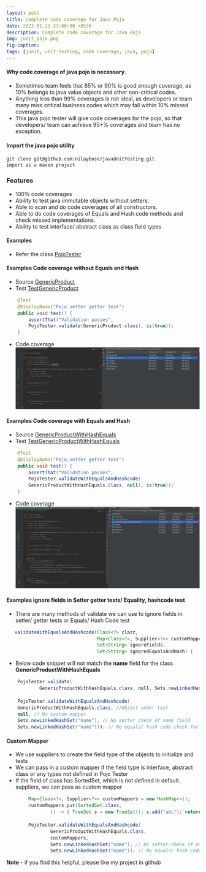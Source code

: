 ```yaml
---
layout: post
title: Complete code coverage for Java Pojo
date: 2022-01-23 21:00:00 +0530
description: Complete code coverage for Java Pojo
img: junit_pojo.png
fig-caption: 
tags: [junit, unit-testing, code coverage, java, pojo]
---
```


#### Why code coverage of java pojo is necessary.

- Sometimes team feels that 85% or 90% is good enough coverage, as 10% belongs to java value objects and other non-critical codes.
- Anything less than 99% coverages is not ideal, as developers or team many miss critical business codes which may fall within 10% missed coverages.
- This java pojo tester will give code coverages for the pojo, so that developers/ team can achieve 95+% coverages and team has no exception.

#### Import the java pojo utility
```
git clone git@github.com:nilaybose/javaUnitTesting.git
import as a maven project
```

### Features

- 100% code coverages
- Ability to test java immutable objects without setters.
- Able to scan and do code coverages of all constructors.
- Able to do code coverages of Equals and Hash code methods and check missed implementations.
- Ability to test interface/ abstract class as class field types

#### Examples
- Refer the class [PojoTester](https://github.com/nilaybose/javaUnitTesting/blob/master/src/test/java/bose/edu/junit/util/PojoTester.java)
 
#### Examples Code coverage without Equals and Hash 
- Source [GenericProduct](https://github.com/nilaybose/javaUnitTesting/blob/master/src/main/java/bose/edu/junit/day1/GenericProduct.java)
- Test [TestGenericProduct](https://github.com/nilaybose/javaUnitTesting/blob/master/src/test/java/bose/edu/junit/day1/TestGenericProduct.java)
```java
    @Test
    @DisplayName("Pojo setter getter test")
    public void test() {
        assertThat("Validation passes", 
        PojoTester.validate(GenericProduct.class), is(true));
    }
```
- Code coverage
![Code Coverage](/assets/img/pojo_wohe.png)

#### Examples Code coverage with Equals and Hash 

- Source [GenericProductWithHashEquals](https://github.com/nilaybose/javaUnitTesting/blob/master/src/main/java/bose/edu/junit/day1/GenericProductWithHashEquals.java)
- Test [TestGenericProductWithHashEquals](https://github.com/nilaybose/javaUnitTesting/blob/master/src/test/java/bose/edu/junit/day1/TestGenericProductWithHashEquals.java)
```java
    @Test
    @DisplayName("Pojo setter getter test")
    public void test() {
        assertThat("Validation passes",
        PojoTester.validateWithEqualsAndHashcode(
        GenericProductWithHashEquals.class, null), is(true));
    }
```
- Code coverage
  ![Code Coverage](/assets/img/pojo_whe.png)
  
#### Examples ignore fields in Setter getter tests/ Equality, hashcode test
- There are many methods of validate we can use to ignore fields in setter/ getter tests or Equals/ Hash Code test
```java
   validateWithEqualsAndHashcode(Class<?> clazz,
                                 Map<Class<?>, Supplier<?>> customMappers,
                                 Set<String> ignoreFields,
                                 Set<String> ignoredEqualsAndHash) {
```
- Below code snippet will not match the **name** field for the class **GenericProductWithHashEquals**
```java
    PojoTester.validate(
            GenericProductWithHashEquals.class, null, Sets.newLinkedHashSet("name"));

    PojoTester.validateWithEqualsAndHashcode(
    GenericProductWithHashEquals.class, //Object under test
    null, // No custom mapper
    Sets.newLinkedHashSet("name"), // No setter check of name field
    Sets.newLinkedHashSet("name"))); // No equals/ hash code check for name field
```

#### Custom Mapper
- We use suppliers to create the field type of the objects to initialize and tests
- We can pass in a custom mapper if the field type is interface, abstract class or any types not defined in Pojo Tester
- If the field of class has SortedSet, which is not defined in default suppliers, we can pass as custom mapper

```java
        Map<Class<?>, Supplier<?>> customMappers = new HashMap<>();
        customMappers.put(SortedSet.class, 
                () -> { TreeSet s = new TreeSet(); s.add("abc"); return s;});

        PojoTester.validateWithEqualsAndHashcode(
                GenericProductWithHashEquals.class,
                customMappers, 
                Sets.newLinkedHashSet("name"), // No setter check of name field
                Sets.newLinkedHashSet("name")); // No equals/ hash code check for name field
```


**Note** - if you find this helpful, please like my project in github